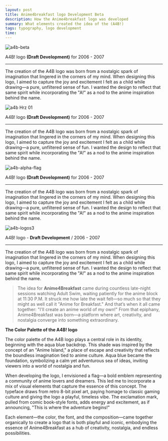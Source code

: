 ```yaml
---
layout: post
title: Anime4breakfast logo Development Beta
description: How the Anime4breakfast logo was developed
summary: What elements created the idea of the (A4B!)
tags: typography, logo development
time: 
---
```


![a4b-beta](/JLC-Folio/assets/img/a4b-beta.png)

A4B! logo **(Draft Development)** for 2006 - 2007 

---

The creation of the A4B logo was born from a nostalgic spark of imagination that lingered in the corners of my mind. When designing this logo, I aimed to capture the joy and excitement I felt as a child while drawing—a pure, unfiltered sense of fun. I wanted the design to reflect that same spirit while incorporating the "A!" as a nod to the anime inspiration behind the name.

![a4b Hrz 01](/JLC-Folio/assets/img/a4b_Hrz-01.png)

A4B! logo **(Draft Development)** for 2006 - 2007 

---

The creation of the A4B logo was born from a nostalgic spark of imagination that lingered in the corners of my mind. When designing this logo, I aimed to capture the joy and excitement I felt as a child while drawing—a pure, unfiltered sense of fun. I wanted the design to reflect that same spirit while incorporating the "A!" as a nod to the anime inspiration behind the name.

![a4b-alpha-flag](/JLC-Folio/assets/img/a4b-alpha-flag.png)

A4B! logo **(Draft Development)** for 2006 - 2007 

---

The creation of the A4B logo was born from a nostalgic spark of imagination that lingered in the corners of my mind. When designing this logo, I aimed to capture the joy and excitement I felt as a child while drawing—a pure, unfiltered sense of fun. I wanted the design to reflect that same spirit while incorporating the "A!" as a nod to the anime inspiration behind the name.

![a4b-logos3](/JLC-Folio/assets/img/a4b-logos3.png)

A4B! logo - **Draft Development** / 2006 - 2007 

---

The creation of the A4B logo was born from a nostalgic spark of imagination that lingered in the corners of my mind. When designing this logo, I aimed to capture the joy and excitement I felt as a child while drawing—a pure, unfiltered sense of fun. I wanted the design to reflect that same spirit while incorporating the "A!" as a nod to the anime inspiration behind the name.  

> The idea for **Anime4Breakfast** came during countless late-night sessions watching Adult Swim, waiting patiently for the anime block at 11:30 P.M. It struck me how late the wait felt—so much so that they might as well call it "Anime for Breakfast." And that’s when it all came together: "I'll create an anime world of my own!" From that epiphany, Anime4Breakfast was born—a platform where art, creativity, and nostalgia converge into something extraordinary. 

**The Color Palette of the A4B! logo**

The color palette of the A4B logo plays a central role in its identity, beginning with the aqua blue backdrop. This shade was inspired by the concept of an "Anime Island," a place of escape and creativity that reflects the boundless imagination tied to anime culture. Aqua blue became the foundation, symbolizing a calm yet adventurous sea of ideas, inviting viewers into a world of nostalgia and fun.

When developing the logo, I envisioned a flag—a bold emblem representing a community of anime lovers and dreamers. This led me to incorporate a mix of visual elements that capture the essence of this concept. The typeface draws from retro 8-bit pixel art, paying homage to classic gaming culture and giving the logo a playful, timeless vibe. The exclamation mark, pulled from comic book-style fonts, adds energy and excitement, as if announcing, "This is where the adventure begins!"  

Each element—the color, the font, and the composition—came together organically to create a logo that is both playful and iconic, embodying the essence of Anime4Breakfast as a hub of creativity, nostalgia, and endless possibilities.


